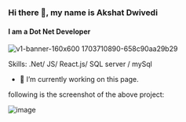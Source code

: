 ### Hi there 👋, my name is Akshat Dwivedi
#### I am a Dot Net Developer

![v1-banner-160x600 1703710890-658c90aa29b29](https://github.com/Akshat4756/Calculator_AndroidApplication/assets/100028672/531ceb4b-ddab-46ec-9641-d8789099a6d3)


Skills: .Net/ JS/ React.js/ SQL server / mySql

- 🔭 I’m currently working on this page. 

following is the screenshot of the above project:






![image](https://github.com/Akshat4756/Calculator_AndroidApplication/assets/100028672/47682193-9c69-4886-87b1-40edca6992ff)
